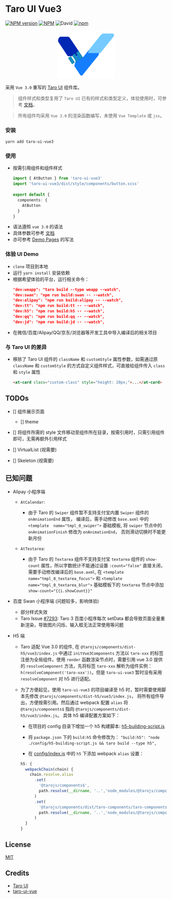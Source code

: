 # Taro UI Vue3
[![NPM version](https://img.shields.io/npm/v/taro-ui-vue3.svg)](https://npmjs.org/package/taro-ui-vue3)
[![NPM](https://img.shields.io/npm/l/taro-ui-vue3)](./LECENSE)
![David](https://img.shields.io/david/b2nil/taro-ui-vue3)
[![npm](https://img.shields.io/npm/dm/taro-ui-vue3)](https://www.npmjs.com/package/taro-ui-vue3)

<p align="center">
  <img height="150" alt="taro-ui-vue3 logo" src="./src/assets/images/logo_taro.png"/>
</p>

采用 `Vue 3.0` 重写的 [Taro UI](https://github.com/NervJS/taro-ui) 组件库。

> 组件样式和类型复用了 `Taro UI` 已有的样式和类型定义，体验使用时，可参考 [文档](https://b2nil.github.io/taro-ui-vue3/docs/introduction)。

> 所有组件均采用 `Vue 3.0` 的渲染函数编写，未使用 `Vue Template` 或 `jsx`。

### 安装
```bash
yarn add taro-ui-vue3
```

### 使用
- 按需引用组件和组件样式
  ```typescript
  import { AtButton } from 'taro-ui-vue3'
  import 'taro-ui-vue3/dist/style/components/button.scss'

  export default {
    components: {
      AtButton
    }
  }
  ```
- 语法遵照 `vue 3.0` 的语法
- 具体参数可参考 [文档](https://b2nil.github.io/taro-ui-vue3/docs/introduction)
- 亦可参考 [Demo Pages](./src/pages) 的写法

### 体验 UI Demo
- `clone` 项目到本地
- 运行 `yarn install` 安装依赖
- 根据希望体验的平台，运行相关命令：
  ```json
  "dev:weapp": "taro build --type weapp --watch",
  "dev:swan": "npm run build:swan -- --watch",
  "dev:alipay": "npm run build:alipay -- --watch",
  "dev:tt": "npm run build:tt -- --watch",
  "dev:h5": "npm run build:h5 -- --watch",
  "dev:qq": "npm run build:qq -- --watch",
  "dev:jd": "npm run build:jd -- --watch",
  ```
- 在微信/百度/Alipay/QQ/京东/浏览器等开发工具中导入编译后的相关项目

### 与 Taro UI 的差异
- 移除了 Taro UI 组件的 `className` 和 `customStyle` 属性参数，如需通过原 `className` 和 `customStyle` 的方式自定义组件样式，可直接给组件传入 `class` 和 `style` 属性
  ```html
  <at-card class="custom-class" style="height: 20px;">...</at-card>
  ```

## TODOs
 - [] 组件展示页面
   - [] theme

 - [] 将组件所需的 style 文件移动至组件所在目录，按需引用时，只需引用组件即可，无需再额外引用样式
 - [] VirtualList (视需要)
 - [] Skeleton (视需要)

## 已知问题
- Alipay 小程序端
  - `AtCalendar`:
    - 由于 Taro 的 `Swiper` 组件暂不支持支付宝内置 `Swiper` 组件的 `onAnimationEnd` 属性， 编译后，需手动修改 `base.axml` 中的 `<template  name="tmpl_0_swiper">` 基础模板, 将 `swiper` 节点中的 `onAnimationFinish` 修改为 `onAnimationEnd`， 否则滑动切换时不能更新月份

  - `AtTextarea`: 
    - 由于 Taro 的 `Textarea` 组件不支持支付宝 `textarea` 组件的 `show-count` 属性，所以字数统计不能通过设置 `:count="false"` 直接关闭， 需要手动修改编译后的 `base.axml`, 在 `<template name="tmpl_0_textarea_focus">` 和 `<template name="tmpl_0_textarea_blur">` 基础模板下的 `textarea` 节点中添加 `show-count="{{i.showCount}}"`

- 百度 Swan 小程序端 (问题较多，影响体验)
  - 部分样式失效
  - Taro Issue [#7293](https://github.com/NervJS/taro/issues/7293): Taro 3 百度小程序每次 setData 都会导致页面全量重新渲染，导致图片闪烁、输入框无法正常使用等问题

- H5 端
  - Taro 适配 Vue 3.0 的组件, 在 `@tarojs/components/dist-h5/vue3/index.js` 中通过 `initVue3Components` 方法以 `taro-xxx` 的标签注册为全局组件。使用 `render` 函数渲染节点时，需要引用 vue 3.0 提供的 `resolveComponent` 方法，先将标签 `taro-xxx` 解析为组件实例： `h(resolveComponent('taro-xxx'))`。但是 `taro-ui-vue3` 暂时没有采用 `resolveComponent` 对 h5 进行适配。

  - 为了方便起见，使用 `taro-ui-vue3` 的项目编译至 h5 时，暂时需要使用脚本先修改 `@tarojs/components/dist-h5/vue3/index.js`， 将所有组件导出，方便按需引用。然后通过 webpack 配置 `alias` 将 `@tarojs/components$` 指向  `@tarojs/components/dist-h5/vue3/index.js`。 具体 h5 编译配置方案如下：

      - 在项目的 config 目录下增加一个 h5 构建脚本: [h5-building-script.js](./config/h5-building-script.js)

      - 将 `package.json` 下的 `build:h5` 命令修改为：
        `"build:h5": "node ./config/h5-building-script.js && taro build --type h5",`

      - 在 [config/index.js](./config/index.js) 中的 `h5` 下添加 webpack `alias` 设置：
      ```typescript
      h5: {
        webpackChain(chain) {
          chain.resolve.alias
            .set(
              '@tarojs/components$', 
              path.resolve(__dirname, '..','node_modules/@tarojs/components/dist-h5/vue3/index.js')
            )
            .set(
              '@tarojs/components/dist/taro-components/taro-components.css',
              path.resolve(__dirname, '..','node_modules/@tarojs/components/dist/taro-components/taro-components.css')
            )
        }
      }      
      ```
  

## License
[MIT](./LICENSE)

## Credits
- [Taro UI](https://github.com/NervJS/taro-ui)
- [taro-ui-vue](https://github.com/psaren/taro-ui-vue)
